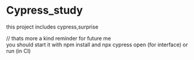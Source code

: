 # Cypress_study

this project includes cypress,surprise

// thats more a kind reminder for future me<br />
you should start it with npm install and npx cypress open (for interface) or run (in CI) 